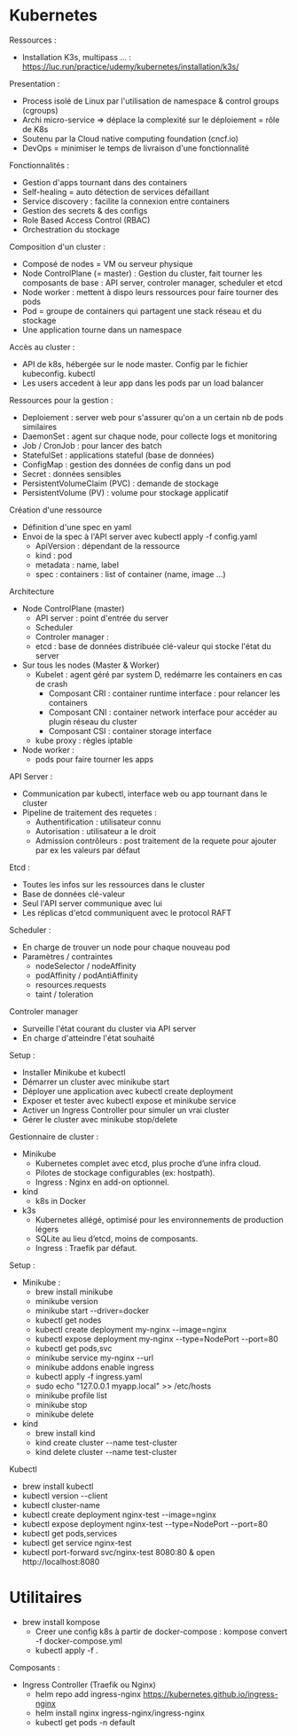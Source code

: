 # Kubernetes

Ressources :
- Installation K3s, multipass ... : https://luc.run/practice/udemy/kubernetes/installation/k3s/


Presentation :
- Process isolé de Linux par l'utilisation de namespace & control groups (cgroups)
- Archi micro-service => déplace la complexité sur le déploiement = rôle de K8s
- Soutenu par la Cloud native computing foundation (cncf.io)
- DevOps = minimiser le temps de livraison d'une fonctionnalité

Fonctionnalités :
- Gestion d'apps tournant dans des containers
- Self-healing = auto détection de services défaillant
- Service discovery : facilite la connexion entre containers
- Gestion des secrets & des configs
- Role Based Access Control (RBAC)
- Orchestration du stockage

Composition d'un cluster :
- Composé de nodes = VM ou serveur physique
- Node ControlPlane (= master) : Gestion du cluster, fait tourner les composants de base :
  API server, controler manager, scheduler et etcd
- Node worker : mettent à dispo leurs ressources pour faire tourner des pods
- Pod = groupe de containers qui partagent une stack réseau et du stockage
- Une application tourne dans un namespace

Accès au cluster :
- API de k8s, hébergée sur le node master. Config par le fichier kubeconfig. kubectl
- Les users accedent à leur app dans les pods par un load balancer 

Ressources pour la gestion :
- Deploiement : server web pour s'assurer qu'on a un certain nb de pods similaires
- DaemonSet : agent sur chaque node, pour collecte logs et monitoring
- Job / CronJob : pour lancer des batch
- StatefulSet : applications stateful (base de données)
- ConfigMap : gestion des données de config dans un pod
- Secret : données sensibles
- PersistentVolumeClaim (PVC) : demande de stockage
- PersistentVolume (PV) : volume pour stockage applicatif

Création d'une ressource
- Définition d'une spec en yaml
- Envoi de la spec à l'API server avec kubectl apply -f config.yaml
  - ApiVersion : dépendant de la ressource
  - kind : pod
  - metadata : name, label
  - spec : containers : list of container (name, image ...)

Architecture
- Node ControlPlane (master)
  - API server : point d'entrée du server
  - Scheduler
  - Controler manager : 
  - etcd : base de données distribuée clé-valeur qui stocke l'état du server
- Sur tous les nodes (Master & Worker)
  - Kubelet : agent géré par system D, redémarre les containers en cas de crash
    - Composant CRI : container runtime interface : pour relancer les containers
    - Composant CNI : container network interface pour accéder au plugin réseau du cluster
    - Composant CSI : container storage interface
  - kube proxy : règles iptable
- Node worker :
  - pods pour faire tourner les apps

API Server :
- Communication par kubectl, interface web ou app tournant dans le cluster
- Pipeline de traitement des requetes :
  - Authentification : utilisateur connu
  - Autorisation : utilisateur a le droit
  - Admission contrôleurs : post traitement de la requete pour ajouter par ex les valeurs par défaut

Etcd :
- Toutes les infos sur les ressources dans le cluster
- Base de données clé-valeur
- Seul l'API server communique avec lui
- Les réplicas d'etcd communiquent avec le protocol RAFT

Scheduler :
- En charge de trouver un node pour chaque nouveau pod
- Paramètres / contraintes
  - nodeSelector / nodeAffinity
  - podAffinity / podAntiAffinity
  - resources.requests
  - taint / toleration

Controler manager
- Surveille l'état courant du cluster via API server
- En charge d'atteindre l'état souhaité






Setup :
- Installer Minikube et kubectl 
- Démarrer un cluster avec minikube start 
- Déployer une application avec kubectl create deployment 
- Exposer et tester avec kubectl expose et minikube service 
- Activer un Ingress Controller pour simuler un vrai cluster 
- Gérer le cluster avec minikube stop/delete

Gestionnaire de cluster :
- Minikube
  - Kubernetes complet avec etcd, plus proche d’une infra cloud.
  - Pilotes de stockage configurables (ex: hostpath).
  - Ingress : Nginx en add-on optionnel.
- kind
  - k8s in Docker
- k3s
  - Kubernetes allégé, optimisé pour les environnements de production légers
  - SQLite au lieu d’etcd, moins de composants.
  - Ingress	: Traefik par défaut.

Setup :
- Minikube :
  - brew install minikube
  - minikube version
  - minikube start --driver=docker
  - kubectl get nodes
  - kubectl create deployment my-nginx --image=nginx
  - kubectl expose deployment my-nginx --type=NodePort --port=80
  - kubectl get pods,svc
  - minikube service my-nginx --url
  - minikube addons enable ingress
  - kubectl apply -f ingress.yaml
  - sudo echo "127.0.0.1 myapp.local" >> /etc/hosts
  - minikube profile list
  - minikube stop
  - minikube delete
- kind
  - brew install kind
  - kind create cluster --name test-cluster
  - kind delete cluster --name test-cluster

Kubectl
- brew install kubectl
- kubectl version --client
- kubectl cluster-name
- kubectl create deployment nginx-test --image=nginx 
- kubectl expose deployment nginx-test --type=NodePort --port=80 
- kubectl get pods,services
- kubectl get service nginx-test
- kubectl port-forward svc/nginx-test 8080:80 & open http://localhost:8080

# Utilitaires
- brew install kompose
  - Creer une config k8s à partir de docker-compose : kompose convert -f docker-compose.yml
  - kubectl apply -f .

Composants :
- Ingress Controller (Traefik ou Nginx)
  - helm repo add ingress-nginx https://kubernetes.github.io/ingress-nginx
  - helm install nginx ingress-nginx/ingress-nginx 
  - kubectl get pods -n default
